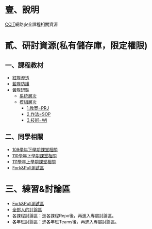 # 壹、說明
[CCIT](https://rdrc.mnd.gov.tw/EditPage/?PageID=f739f16c-d733-44cf-9882-4e1cc1acc1d3)網路安全課程相關資源

# 貳、研討資源(私有儲存庫，限定權限)

## 一、課程教材
* [紅隊滲透](https://github.com/TwMoonBear-Arsenal/lec-ccit-red-team)
* [藍隊防護](https://github.com/TwMoonBear-Arsenal/lec-ccit-blue-team)
* [黃隊研製](https://github.com/TwMoonBear-Arsenal/lec-ccit-yellow-team)
  - [系統層次](https://github.com/TwMoonBear-Arsenal/lec-ccit-Yellow-Team/tree/main/1.系統層級)
  - [模組層次](https://github.com/TwMoonBear-Arsenal/lec-ccit-Yellow-Team/tree/main/2.模組層級)
    * [1.教案=PRJ](https://github.com/TwMoonBear-Arsenal/lec-ccit-Yellow-Team/tree/main/2.模組層級/1.教案=PRJ)
    * [2.作法=SOP](https://github.com/TwMoonBear-Arsenal/lec-ccit-Yellow-Team/tree/main/2.模組層級/2.作法=SOP)
    * [3.技術=WI](https://github.com/TwMoonBear-Arsenal/lec-ccit-Yellow-Team/tree/main/2.模組層級/3.技術=WI)

## 二、同學相關
* [109學年下學期課堂相關](https://github.com/TwMoonBear-Arsenal/classwork-ccit-109-2)
* [110學年下學期課堂相關](https://github.com/TwMoonBear-Arsenal/classwork-ccit-110-2)
* [111學年上學期課堂相關](https://github.com/TwMoonBear-Arsenal/classwork-ccit-111-1)
* [Fork&Pull測試區](https://github.com/TwMoonBear-Arsenal/test-area)

# 三、練習&討論區
* [Fork&Pull測試區](https://github.com/TwMoonBear-Arsenal/test-area)
* [全部人的討論區](https://github.com/orgs/TwMoonBear-Arsenal/discussions)
* 各課程討論區：進各課程Repo後，再進入專屬討論區。
* 各年班討論區：進各年班Teams後，再進入專屬討論區。
